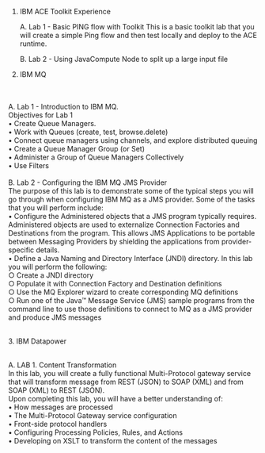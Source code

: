 1. IBM ACE Toolkit Experience

    A.  Lab 1 -  Basic PING flow with Toolkit 
        This is a basic toolkit lab that you will create a simple Ping flow and then test locally and deploy to the ACE runtime. 

    B.  Lab 2 - Using JavaCompute Node to split up a large input file

2. IBM MQ
<br>
<br>A.  Lab 1 - Introduction to IBM MQ.
    <br>Objectives for Lab 1
	    <br>• Create Queue Managers.
	    <br>• Work with Queues (create, test, browse.delete)
	    <br>• Connect queue managers using channels, and explore distributed queuing
	    <br>• Create a Queue Manager Group (or Set)
	    <br>• Administer a Group of Queue Managers Collectively
	    <br>• Use Filters
<br>
<br>B.  Lab 2 - Configuring the IBM MQ JMS Provider
    <br>The purpose of this lab is to demonstrate some of the typical steps you will go through when configuring IBM MQ as a JMS provider. Some of the tasks that you will perform include:
	<br>    • Configure the Administered objects that a JMS program typically requires. Administered objects are used to externalize Connection Factories and Destinations from the program. This allows JMS Applications to be portable between Messaging Providers by shielding the applications from provider-specific details.
	    <br>• Define a Java Naming and Directory Interface (JNDI) directory. In this lab you will perform the following:
		<br>      ○ Create a JNDI directory
		    <br>  ○ Populate it with Connection Factory and Destination definitions
		      <br>○ Use the MQ Explorer wizard to create corresponding MQ definitions
		      <br>○ Run one of the Java™ Message Service (JMS) sample programs from the command line to use those definitions to connect to MQ as a JMS provider and produce JMS messages
<br>

<br>3. IBM Datapower

<br>A.  LAB 1. Content Transformation
    <br>In this lab, you will create a fully functional Multi-Protocol gateway service that will transform message from REST (JSON) to SOAP (XML) and from SOAP (XML) to REST (JSON).
    <br>Upon completing this lab, you will have a better understanding of:
	<br>    • How messages are processed
	   <br> • The Multi-Protocol Gateway service configuration
	    <br>• Front-side protocol handlers
	    <br>• Configuring Processing Policies, Rules, and Actions
 <br>     	• Developing on XSLT to transform the content of the messages
